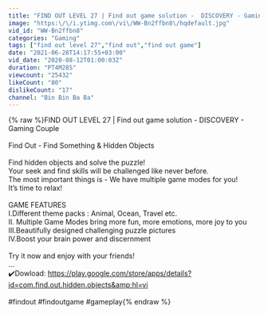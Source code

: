 ```yaml
---
title: "FIND OUT LEVEL 27 | Find out game solution -  DISCOVERY - Gaming Couple"
image: "https:\/\/i.ytimg.com\/vi\/WW-Bn2ffbn8\/hqdefault.jpg"
vid_id: "WW-Bn2ffbn8"
categories: "Gaming"
tags: ["find out level 27","find out","find out game"]
date: "2021-06-28T14:17:55+03:00"
vid_date: "2020-08-12T01:00:03Z"
duration: "PT4M28S"
viewcount: "25432"
likeCount: "80"
dislikeCount: "17"
channel: "Bin Bin Ba Ba"
---
```

{% raw %}FIND OUT LEVEL 27 | Find out game solution -  DISCOVERY - Gaming Couple<br /><br />Find Out - Find Something &amp; Hidden Objects<br /><br />Find hidden objects and solve the puzzle!<br />Your seek and find skills will be challenged like never before.<br />The most important things is - We have multiple game modes for you!<br />It’s time to relax!<br /><br />GAME FEATURES<br />I.Different theme packs : Animal, Ocean, Travel etc.<br />II. Multiple Game Modes bring more fun, more emotions, more joy to you<br />III.Beautifully designed challenging puzzle pictures<br />IV.Boost your brain power and discernment<br /><br />Try it now and enjoy with your friends!<br />...<br /> ✔️Dowload: <a rel="nofollow" target="blank" href="https://play.google.com/store/apps/details?id=com.find.out.hidden.objects&amp;hl=vi">https://play.google.com/store/apps/details?id=com.find.out.hidden.objects&amp;hl=vi</a><br /><br />#findout #findoutgame #gameplay{% endraw %}
